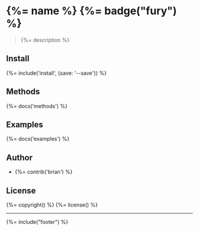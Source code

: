 # {%= name %} {%= badge("fury") %}

> {%= description %}

## Install
{%= include('install', {save: '--save'}) %}

## Methods
{%= docs('methods') %}

## Examples
{%= docs('examples') %}

## Author
 * {%= contrib('brian') %}

## License
{%= copyright() %}
{%= license() %}

***

{%= include("footer") %}
